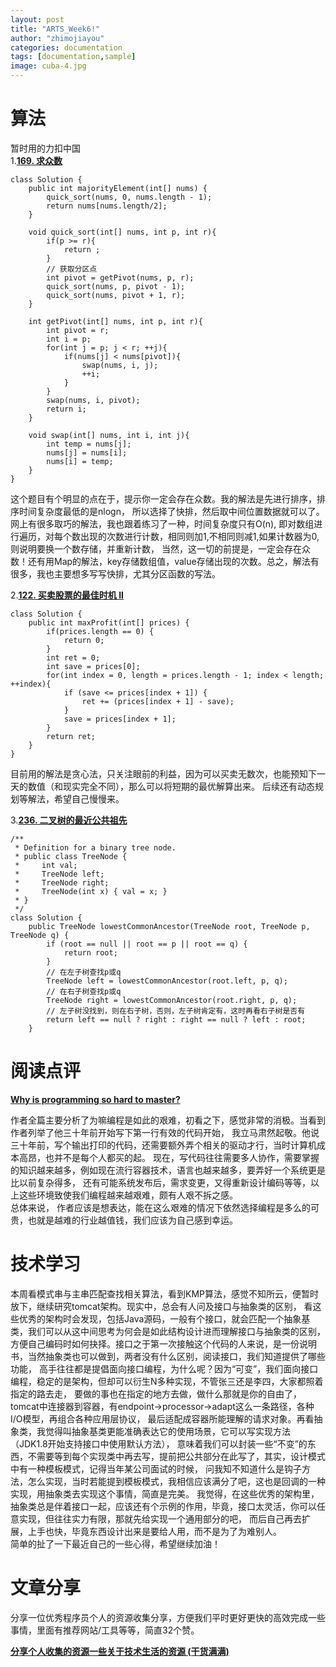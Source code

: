```yaml
---
layout: post
title: "ARTS_Week6!"
author: "zhimojiayou"
categories: documentation
tags: [documentation,sample]
image: cuba-4.jpg
---
```

# 算法
  暂时用的力扣中国<br>
  1.**[169. 求众数](https://leetcode-cn.com/problems/majority-element/)**<br>
  ```
  class Solution {
      public int majorityElement(int[] nums) {
          quick_sort(nums, 0, nums.length - 1);
          return nums[nums.length/2];
      }
  
      void quick_sort(int[] nums, int p, int r){
          if(p >= r){
              return ;
          }
          // 获取分区点
          int pivot = getPivot(nums, p, r);
          quick_sort(nums, p, pivot - 1);
          quick_sort(nums, pivot + 1, r);
      }
  
      int getPivot(int[] nums, int p, int r){
          int pivot = r;
          int i = p;
          for(int j = p; j < r; ++j){
              if(nums[j] < nums[pivot]){
                  swap(nums, i, j);
                  ++i;
              }
          }
          swap(nums, i, pivot);
          return i;
      }
      
      void swap(int[] nums, int i, int j){
          int temp = nums[j];
          nums[j] = nums[i];
          nums[i] = temp;
      }
  }
  ```
  这个题目有个明显的点在于，提示你一定会存在众数。我的解法是先进行排序，排序时间复杂度最低的是nlogn，
  所以选择了快排，然后取中间位置数据就可以了。网上有很多取巧的解法，我也跟着练习了一种，时间复杂度只有O(n),
  即对数组进行遍历，对每个数出现的次数进行计数，相同则加1,不相同则减1,如果计数器为0,则说明要换一个数存储，并重新计数，
  当然，这一切的前提是，一定会存在众数！还有用Map的解法，key存储数组值，value存储出现的次数。总之，解法有很多，我也主要想多写写快排，尤其分区函数的写法。
 

  2.**[122. 买卖股票的最佳时机 II](https://leetcode-cn.com/problems/best-time-to-buy-and-sell-stock-ii/)**
   ``` 
   class Solution {
       public int maxProfit(int[] prices) {
           if(prices.length == 0) {
               return 0;
           }
           int ret = 0;
           int save = prices[0];
           for(int index = 0, length = prices.length - 1; index < length; ++index){
               if (save <= prices[index + 1]) {
                   ret += (prices[index + 1] - save);
               }
               save = prices[index + 1];
           }
           return ret;
       }
   }
   ```
   目前用的解法是贪心法，只关注眼前的利益，因为可以买卖无数次，也能预知下一天的数值（和现实完全不同），那么可以将短期的最优解算出来。
   后续还有动态规划等解法，希望自己慢慢来。
   
   3.**[236. 二叉树的最近公共祖先](https://leetcode-cn.com/problems/lowest-common-ancestor-of-a-binary-tree/)**
   ```
   /**
    * Definition for a binary tree node.
    * public class TreeNode {
    *     int val;
    *     TreeNode left;
    *     TreeNode right;
    *     TreeNode(int x) { val = x; }
    * }
    */
   class Solution {
       public TreeNode lowestCommonAncestor(TreeNode root, TreeNode p, TreeNode q) {
           if (root == null || root == p || root == q) {
               return root;
           }
           // 在左子树查找p或q
           TreeNode left = lowestCommonAncestor(root.left, p, q);
           // 在右子树查找p或q
           TreeNode right = lowestCommonAncestor(root.right, p, q);
           // 左子树没找到，则在右子树，否则，左子树肯定有，这时再看右子树是否有
           return left == null ? right : right == null ? left : root;
       }

   ```
   
   
# 阅读点评
**[Why is programming so hard to master?](https://www.theserverside.com/blog/Coffee-Talk-Java-News-Stories-and-Opinions/Why-is-programming-so-hard-to-master)**

作者全篇主要分析了为嘛编程是如此的艰难，初看之下，感觉非常的消极。当看到作者列举了他三十年前开始写下第一行有效的代码开始，
我立马肃然起敬。他说三十年前，写个输出打印的代码，还需要额外弄个相关的驱动才行，当时计算机成本高昂，也并不是每个人都买的起。
现在，写代码往往需要多人协作，需要掌握的知识越来越多，例如现在流行容器技术，语言也越来越多，要弄好一个系统更是比以前复杂得多，
还有可能系统发布后，需求变更，又得重新设计编码等等，以上这些环境致使我们编程越来越艰难，颇有人艰不拆之感。<br>总体来说，
作者应该是想表达，能在这么艰难的情况下依然选择编程是多么的可贵，也就是越难的行业越值钱，我们应该为自己感到幸运。


# 技术学习
本周看模式串与主串匹配查找相关算法，看到KMP算法，感觉不知所云，便暂时放下，继续研究tomcat架构。现实中，总会有人问及接口与抽象类的区别，
看这些优秀的架构时会发现，包括Java源码，一般有个接口，就会匹配一个抽象基类，我们可以从这中间思考为何会是如此结构设计进而理解接口与抽象类的区别，
方便自己编码时如何抉择。接口之于第一次接触这个代码的人来说，是一份说明书，当然抽象类也可以做到，两者没有什么区别，阅读接口，我们知道提供了哪些功能，
高手往往都是提倡面向接口编程，为什么呢？因为“可变”，我们面向接口编程，稳定的是架构，但却可以衍生N多种实现，不管张三还是李四，大家都照着指定的路去走，
要做的事也在指定的地方去做，做什么那就是你的自由了，tomcat中连接器到容器，有endpoint->processor->adapt这么一条路径，各种I/O模型，再组合各种应用层协议，
最后适配成容器所能理解的请求对象。再看抽象类，我觉得叫抽象基类更能准确表达它的使用场景，它可以写实现方法（JDK1.8开始支持接口中使用默认方法），
意味着我们可以封装一些“不变”的东西，不需要等到每个实现类中再去写，提前把公共部分在此写了，其实，设计模式中有一种模板模式，记得当年某公司面试的时候，
问我知不知道什么是钩子方法，怎么实现，当时若能提到模板模式，我相信应该满分了吧，这也是回调的一种实现，用抽象类去实现这个事情，简直是完美。
我觉得，在这些优秀的架构里，抽象类总是伴着接口一起，应该还有个示例的作用，毕竟，接口太灵活，你可以任意实现，但往往实力有限，那就先给实现一个通用部分的吧，
而后自己再去扩展，上手也快，毕竟东西设计出来是要给人用，而不是为了为难别人。<br>
简单的扯了一下最近自己的一些心得，希望继续加油！

# 文章分享 
   分享一位优秀程序员个人的资源收集分享，方便我们平时更好更快的高效完成一些事情，里面有推荐网站/工具等等，简直32个赞。
   
   **[分享个人收集的资源一些关于技术生活的资源 (干货满满)](https://www.cnblogs.com/xuwujing/p/10393111.html)**

